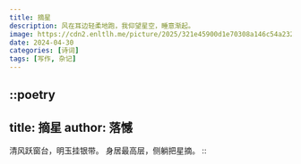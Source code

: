 ```yaml
---
title: 摘星
description: 风在耳边轻柔地跑，我仰望星空，睡意渐起。
image: https://cdn2.enltlh.me/picture/2025/321e45900d1e70308a146c54a2323ae4.avif
date: 2024-04-30
categories: [诗词]
tags: [写作, 杂记]
---
```


::poetry
---
title: 摘星
author: 落憾
---
清风跃窗台，明玉挂银带。
身居最高层，侧躺把星摘。
::
